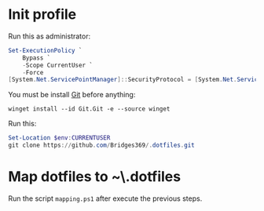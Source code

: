# Init profile

Run this as administrator:

```powershell
Set-ExecutionPolicy `
    Bypass `
    -Scope CurrentUser `
    -Force
[System.Net.ServicePointManager]::SecurityProtocol = [System.Net.ServicePointManager]::SecurityProtocol `
```

You must be install [Git](https://git-scm.com/) before anything:
```
winget install --id Git.Git -e --source winget
```

Run this:
```powershell
Set-Location $env:CURRENTUSER
git clone https://github.com/Bridges369/.dotfiles.git
```

# Map dotfiles to ~\\.dotfiles

Run the script `mapping.ps1` after execute the previous steps.
